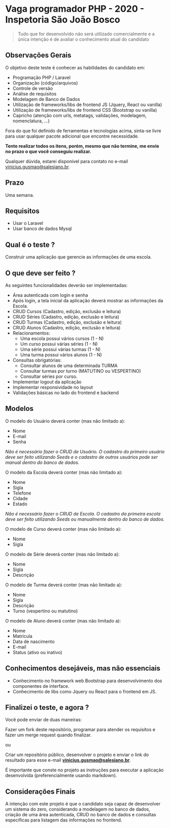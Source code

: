 # Vaga programador PHP - 2020 - Inspetoria São João Bosco

> Tudo que for desenvolvido não será utilizado comercialmente e a única intenção é de avaliar o conhecimento atual do candidato

## Observações Gerais

O objetivo deste teste é conhecer as habilidades do candidato em:
- Programação PHP / Laravel
- Organização (código/arquivos)
- Controle de versão
- Análise de requisitos
- Modelagem de Banco de Dados
- Utilização de frameworks/libs de frontend JS (Jquery, React ou vanilla)
- Utilização de frameworks/libs de frontend CSS (Bootstrap ou vanilla)
- Capricho (atenção com urls, metatags, validações, modelagem, nomenclatura, ...)

Fora do que foi definido de ferramentas e tecnologias acima, sinta-se livre para usar qualquer pacote adicional que encontre necessidade.

**Tente realizar todos os itens, porém, mesmo que não termine, me envie no prazo o que você conseguiu realizar.**

Qualquer dúvida, estarei disponível para contato no e-mail vinicius.gusmao@salesiano.br.

## Prazo
Uma semana.

## Requisitos
- Usar o Laravel
- Usar banco de dados Mysql

## Qual é o teste ?
Construir uma aplicação que gerencie as informações de uma escola.

## O que deve ser feito ?
As seguintes funcionalidades deverão ser implementadas:
- Área autenticada com login e senha
- Após login, a tela inicial da aplicação deverá mostrar as informações da Escola.
- CRUD Cursos (Cadastro, edição, exclusão e leitura)
- CRUD Séries (Cadastro, edição, exclusão e leitura)
- CRUD Turmas (Cadastro, edição, exclusão e leitura)
- CRUD Alunos (Cadastro, edição, exclusão e leitura)
- Relacionamentos:
	- Uma escola possui vários cursos (1 - N)
	- Um curso possui várias séries (1 - N)
	- Uma série possui várias turmas (1 - N)
	- Uma turma possui vários alunos (1 - N)
- Consultas obrigatórias:
	- Consultar alunos de uma determinada TURMA
	- Consultar turmas por turno (MATUTINO ou VESPERTINO)
	- Consultar séries por curso.
- Implementar logout da aplicação
- Implementar responsividade no layout
- Validações básicas no lado do frontend e backend

## Modelos
O modelo do Usuário deverá conter (mas não limitado a):
- Nome
- E-mail
- Senha

*Não é necessário fazer o CRUD de Usuário. O cadastro do primeiro usuário deve ser feito utilizando Seeds e o cadastro de outros usuários pode ser manual dentro do banco de dados.*

O modelo da Escola deverá conter (mas não limitado a):
- Nome
- Sigla
- Telefone
- Cidade
- Estado

*Não é necessário fazer o CRUD de Escola. O cadastro da primeira escola deve ser feito utilizando Seeds ou manualmente dentro do banco de dados.*

O modelo de Curso deverá conter (mas não limitado a):
- Nome
- Sigla

O modelo de Série deverá conter (mas não limitado a):
- Nome
- Sigla
- Descrição

O modelo de Turma deverá conter (mas não limitado a):
- Nome
- Sigla
- Descrição
- Turno (vespertino ou matutino)

O modelo de Aluno deverá conter (mas não limitado a):
- Nome
- Matrícula
- Data de nascimento
- E-mail
- Status (ativo ou inativo)

## Conhecimentos desejáveis, mas não essenciais
- Conhecimento no framework web Bootstrap para desenvolvimento dos componentes de interface.
- Conhecimento de libs como Jquery ou React para o frontend em JS.

## Finalizei o teste, e agora ?

Você pode enviar de duas maneiras:

Fazer um fork deste repositório, programar para atender os requisitos e fazer um merge request quando finalizar. 

ou

Criar um repositório público, desenvolver o projeto e enviar o link do resultado para esse e-mail **vinicius.gusmao@salesiano.br**.

É importante que conste no projeto as instruções para executar a aplicação desenvolvida (preferencialmente usando markdown).

## Considerações Finais
A intenção com este projeto é que o candidato seja capaz de desenvolver um sistema do zero, considerando a modelagem no banco de dados, criação de uma área autenticada, CRUD no banco de dados e consultas específicas para listagem das informações no frontend.
